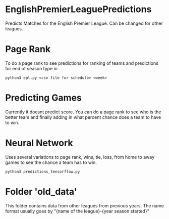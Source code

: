 # EnglishPremierLeaguePredictions
Predicts Matches for the English Premier League. Can be changed for other leagues.

# Page Rank
To do a page rank to see predictions for ranking of teams and predictions for end of season type in
```
python3 epl.py <csv file for schedule> <week>
```

# Predicting Games
Currently it doesnt predict score. You can do a page rank to see who is the better team and finally adding
    in what percent chance does a team to have to win.


# Neural Network
Uses several variations to page rank, wins, tie, loss, from home to away games to see
    the chance a team has to win. 
```
python3 predictions_tensorflow.py
```

# Folder 'old_data'
This folder contains data from other leagues from previous years. The name format usually goes by
    "{name of the league}-{year season started}"
